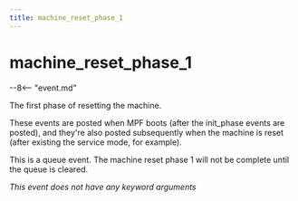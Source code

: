```yaml
---
title: machine_reset_phase_1
---
```


# machine_reset_phase_1


--8<-- "event.md"

The first phase of resetting the machine.

These events are posted when MPF boots (after the init_phase events are
posted), and they're also posted subsequently when the machine is reset
(after existing the service mode, for example).

This is a queue event. The machine reset phase 1 will not be complete
until the queue is cleared.

*This event does not have any keyword arguments*

